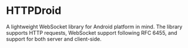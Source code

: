 # HTTPDroid
A lightweight WebSocket library for Android platform in mind. The library supports HTTP requests, WebSocket support following RFC 6455, and support for both server and client-side.
